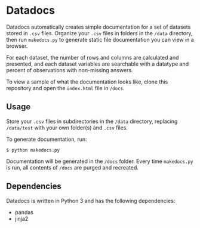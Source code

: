 # Datadocs

Datadocs automatically creates simple documentation for a set of datasets stored in `.csv` files. Organize your `.csv` files in folders in the `/data` directory, then run `makedocs.py` to generate static file documentation you can view in a browser.

For each dataset, the number of rows and columns are calculated and presented, and each dataset variables are searchable with  a datatype and percent of observations with non-missing answers.

To view a sample of what the documentation looks like, clone this repository and open the `index.html` file in `/docs`.

## Usage

Store your `.csv` files in subdirectories in the `/data` directory, replacing `/data/test` with your own folder(s) and `.csv` files. 

To generate documentation, run:

```shell
$ python makedocs.py
```

Documentation will be generated in the `/docs` folder. Every time `makedocs.py` is run, all contents of `/docs` are purged and recreated.

## Dependencies

Datadocs is written in Python 3 and has the following dependencies:

* pandas
* jinja2